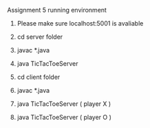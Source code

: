Assignment 5 running environment
1. Please make sure localhost:5001 is avaliable
2. cd server folder
3. javac *.java
4. java TicTacToeServer

5. cd client folder
6. javac *.java
7. java TicTacToeServer ( player X )
7. java TicTacToeServer ( player O )
